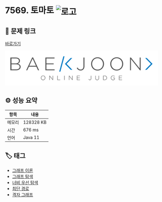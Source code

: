 # 7569. 토마토 <img src="https://d2gd6pc034wcta.cloudfront.net/tier/11.svg" alt="로고" height="32" style="vertical-align: middle;" />

## 🔗 문제 링크

[바로가기](https://www.acmicpc.net/problem/7569)

![백준 로고](../../images/boj.png)

## ⚙️ 성능 요약

| 항목   | 내용      |
| ------ | --------- |
| 메모리 | 128328 KB |
| 시간   | 676 ms    |
| 언어   | Java 11   |

## 🏷️ 태그

- [그래프 이론](https://www.acmicpc.net/problemset?sort=ac_desc&algo=7)
- [그래프 탐색](https://www.acmicpc.net/problemset?sort=ac_desc&algo=11)
- [너비 우선 탐색](https://www.acmicpc.net/problemset?sort=ac_desc&algo=126)
- [최단 경로](https://www.acmicpc.net/problemset?sort=ac_desc&algo=215)
- [격자 그래프](https://www.acmicpc.net/problemset?sort=ac_desc&algo=221)
